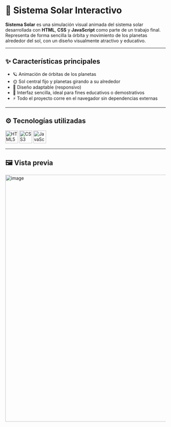 # 🌌 Sistema Solar Interactivo

**Sistema Solar** es una simulación visual animada del sistema solar desarrollada con **HTML**, **CSS** y **JavaScript** como parte de un trabajo final. Representa de forma sencilla la órbita y movimiento de los planetas alrededor del sol, con un diseño visualmente atractivo y educativo.

---

## ✨ Características principales

- 🪐 Animación de órbitas de los planetas
- 🌞 Sol central fijo y planetas girando a su alrededor
- 📱 Diseño adaptable (responsivo)
- 🎨 Interfaz sencilla, ideal para fines educativos o demostrativos
- ⚡ Todo el proyecto corre en el navegador sin dependencias externas

---

## ⚙️ Tecnologías utilizadas

<p align="left">
  <img src="https://cdn.jsdelivr.net/gh/devicons/devicon/icons/html5/html5-original.svg" width="40" height="40" alt="HTML5"/>
  <img src="https://cdn.jsdelivr.net/gh/devicons/devicon/icons/css3/css3-original.svg" width="40" height="40" alt="CSS3"/>
  <img src="https://cdn.jsdelivr.net/gh/devicons/devicon/icons/javascript/javascript-original.svg" width="40" height="40" alt="JavaScript"/>
</p>

---

## 🖼️ Vista previa

<img width="1600" height="776" alt="image" src="https://github.com/user-attachments/assets/27f4af3e-a09d-4d7a-a902-351317061cde" />

